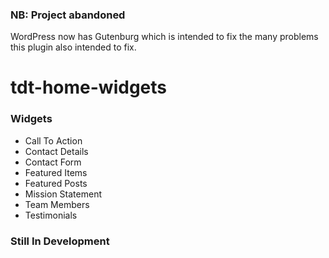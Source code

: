 ### NB: Project abandoned
WordPress now has Gutenburg which is intended to fix the many problems this plugin also intended to fix.

# tdt-home-widgets

### Widgets

* Call To Action
* Contact Details
* Contact Form
* Featured Items
* Featured Posts
* Mission Statement
* Team Members
* Testimonials

### Still In Development
